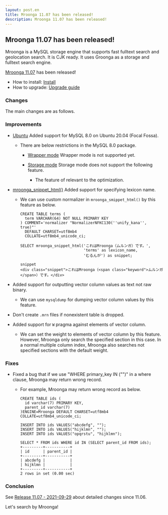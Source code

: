 ```yaml
---
layout: post.en
title: Mroonga 11.07 has been released!
description: Mroonga 11.07 has been released!
---
```


## Mroonga 11.07 has been released!

Mroonga is a MySQL storage engine that supports fast fulltext search
and geolocation search. It is CJK ready. It uses Groonga as a storage
and fulltext search engine.

[Mroonga 11.07](/docs/news.html#release-11-07) has been released!

* How to install: [Install](/docs/install.html)
* How to upgrade: [Upgrade guide](/docs/upgrade.html)

### Changes

The main changes are as follows.

### Improvements

* [Ubuntu](/docs/install/ubuntu.html) Added support for MySQL 8.0 on Ubuntu 20.04 (Focal Fossa).

  * There are below restrictions in the MySQL 8.0 package.

    * [Wrapper mode](/docs/tutorial/wrapper.html) Wrapper mode is not supported yet.

    * [Storage mode](/docs/tutorial/storage.html) Storage mode does not support the following feature.

      * The feature of relevant to the optimization.

* [mroonga_snippet_html()](/docs/reference/udf/mroonga_snippet_html.html) Added support for specifying lexicon name.

  * We can use custom normalizer in ``mroonga_smippet_html()`` by this feature as below.

    ```
    CREATE TABLE terms (
      term VARCHAR(64) NOT NULL PRIMARY KEY
    ) COMMENT='normalizer "NormalizerNFKC130(''unify_kana'', true)"'
      DEFAULT CHARSET=utf8mb4
      COLLATE=utf8mb4_unicode_ci;

    SELECT mroonga_snippet_html('これはMroonga（ムルンガ）です。',
                                'terms' as lexicon_name,
                                'むるんが') as snippet;

    snippet
    <div class="snippet">これはMroonga（<span class="keyword">ムルンガ</span>）です。</div>
    ```

* Added support for outputting vector column values as text not raw binary.

  * We can use ``mysqldump`` for dumping vector column values by this feature.

* Don't create ``.mrn`` files if nonexistent table is dropped.

* Added support for ``W`` pragma against elements of vector column.

  * We can set the weight to elements of vector column by this feature.
    However, Mroonga only search the specified section in this case.
    In a normal multiple column index, Mroonga also searches not specified sections with the default weight.

### Fixes

* Fixed a bug that if we use "WHERE primary_key IN ("")" in a where clause, Mroonga may return wrong record.

  * For example, Mroonga may return wrong record as below.

    ```
    CREATE TABLE ids (
      id varchar(7) PRIMARY KEY,
      parent_id varchar(7)
    )ENGINE=Mroonga DEFAULT CHARSET=utf8mb4 COLLATE=utf8mb4_unicode_ci;

    INSERT INTO ids VALUES("abcdefg", "");
    INSERT INTO ids VALUES("hijklmn", "");
    INSERT INTO ids VALUES("opqrstu", "hijklmn");

    SELECT * FROM ids WHERE id IN (SELECT parent_id FROM ids);
    +---------+-----------+
    | id      | parent_id |
    +---------+-----------+
    | abcdefg |           |
    | hijklmn |           |
    +---------+-----------+
    2 rows in set (0.00 sec)
    ```

### Conclusion

See [Release 11.07 - 2021-09-29](/docs/news.html#release-11-07) about detailed changes since 11.06.

Let's search by Mroonga!
